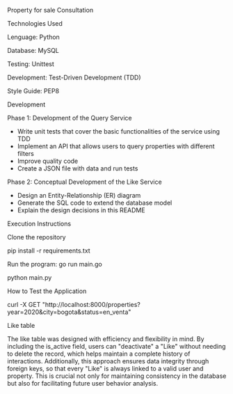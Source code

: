 Property for sale Consultation


Technologies Used

Lenguage: Python

Database: MySQL

Testing: Unittest

Development: Test-Driven Development (TDD)

Style Guide: PEP8


Development

Phase 1: Development of the Query Service

- Write unit tests that cover the basic functionalities of the service using TDD
- Implement an API that allows users to query properties with different filters
- Improve quality code
- Create a JSON file  with data and run tests


Phase 2: Conceptual Development of the Like Service

- Design an Entity-Relationship (ER) diagram
- Generate the SQL code to extend the database model
- Explain the design decisions in this README


Execution Instructions

Clone the repository

pip install -r requirements.txt

Run the program: go run main.go

python main.py


How to Test the Application

curl -X GET "http://localhost:8000/properties?year=2020&city=bogota&status=en_venta"


Like table

The like table was designed with efficiency and flexibility in mind. By including the is_active field, users can "deactivate" a "Like" without needing to delete the record, which helps maintain a complete history of interactions. Additionally, this approach ensures data integrity through foreign keys, so that every "Like" is always linked to a valid user and property. This is crucial not only for maintaining consistency in the database but also for facilitating future user behavior analysis.
